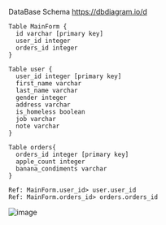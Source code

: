 DataBase Schema
https://dbdiagram.io/d

```
Table MainForm {
  id varchar [primary key] 
  user_id integer 
  orders_id integer
}

Table user {
  user_id integer [primary key]
  first_name varchar
  last_name varchar
  gender integer
  address varchar
  is_homeless boolean
  job varchar 
  note varchar
}

Table orders{
  orders_id integer [primary key]
  apple_count integer
  banana_condiments varchar
}

Ref: MainForm.user_id> user.user_id
Ref: MainForm.orders_id> orders.orders_id
```

![image](https://github.com/user-attachments/assets/bb1b56db-4c22-44b1-9de5-14b957c7a0ab)
